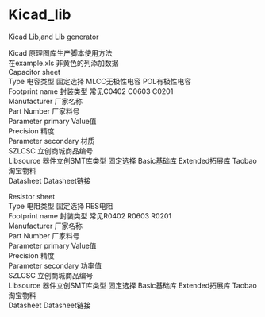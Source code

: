 # Kicad_lib
Kicad Lib,and Lib generator  

Kicad 原理图库生产脚本使用方法   
在example.xls 非黄色的列添加数据  
Capacitor sheet  
Type                电容类型 固定选择 MLCC无极性电容  POL有极性电容  
Footprint name      封装类型 常见C0402 C0603 C0201  
Manufacturer        厂家名称  
Part Number         厂家料号   
Parameter primary   Value值  
Precision           精度  
Parameter secondary 材质  
SZLCSC              立创商城商品编号  
Libsource           器件立创SMT库类型 固定选择 Basic基础库 Extended拓展库 Taobao淘宝物料  
Datasheet           Datasheet链接  

Resistor sheet  
Type                电阻类型 固定选择 RES电阻  
Footprint name      封装类型 常见R0402 R0603 R0201  
Manufacturer        厂家名称  
Part Number         厂家料号  
Parameter primary   Value值  
Precision           精度  
Parameter secondary 功率值  
SZLCSC              立创商城商品编号  
Libsource           器件立创SMT库类型 固定选择 Basic基础库 Extended拓展库 Taobao淘宝物料  
Datasheet           Datasheet链接  
